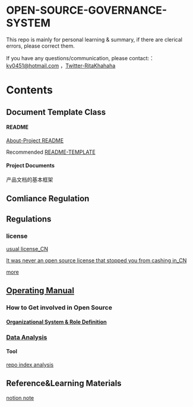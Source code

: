 # OPEN-SOURCE-GOVERNANCE-SYSTEM

This repo is mainly for personal learning & summary, if there are clerical errors, please correct them.

If you have any questions/communication, please contact:： ky0451@hotmail.com ，[Twitter-RitaKhahaha](https://twitter.com/RitaKhahaha)

# Contents
## Document Template Class

#### README

[ About-Project README ](https://github.com/Ritakang0451/About-README) 
 
Recommended [README-TEMPLATE ](https://github.com/Ritakang0451/README-TEMPLATE)

#### Project Documents

产品文档的基本框架


## Comliance Regulation
## Regulations
###   license
[usual license_CN](https://zhuanlan.zhihu.com/p/340135415)

[It was never an open source license that stopped you from cashing in_CN](https://mp.weixin.qq.com/s?src=11&timestamp=1654496602&ver=3843&signature=VL4BpCxNby3BLGOMqaX03KhvMbZ47DI-NamHHzHhbYJATVgfUNDI2FhcIfOrJpNIFf4Wp-tSb2eec0yaS-vufFrbXB1w-NlGGD3S6nkMwtpOFfmwERYjA9cWNBa1fSFu&new=1)

[more](https://opensource.org/licenses/category)

## [Operating Manual](https://github.com/Ritakang0451/OPEN-SOURCE-GOVERNANCE-SYSTEM/tree/main/Operating%20Manual)
### How to Get involved in Open Source 
#### [Organizational System & Role Definition](https://github.com/Ritakang0451/OPEN-SOURCE-GOVERNANCE-SYSTEM/blob/main/Operating%20Manual/How%20to%20Get%20involved%20in%20Open%20Source/Organizational%20System%20%26%20Role%20Definition.md)
### [ Data Analysis](https://github.com/Ritakang0451/Open-source-governance/tree/main/Operating%20Manual/Data%20Analysis)

#### Tool

[repo index analysis]( https://vesoft-inc.github.io/github-statistics/)  


## Reference&Learning Materials
[notion note](https://www.notion.so/ritakang/reference-1c1fbceede8f447d832ecd910c2a0e01) 
 
